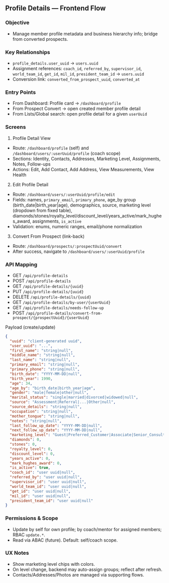 ## Profile Details — Frontend Flow

### Objective
- Manage member profile metadata and business hierarchy info; bridge from converted prospects.

### Key Relationships
- `profile_details.user_uuid` -> `users.uuid`
- Assignment references: `coach_id`, `referred_by`, `supervisor_id`, `world_team_id`, `get_id`, `mil_id`, `president_team_id` -> `users.uuid`
- Conversion link: `converted_from_prospect_uuid`, `converted_at`

### Entry Points
- From Dashboard: Profile card → `/dashboard/profile`
- From Prospect Convert → open created member profile detail
- From Lists/Global search: open profile detail for a given `userUuid`

### Screens
1) Profile Detail View
- Route: `/dashboard/profile` (self) and `/dashboard/users/:userUuid/profile` (coach scope)
- Sections: Identity, Contacts, Addresses, Marketing Level, Assignments, Notes, Follow-ups
- Actions: Edit, Add Contact, Add Address, View Measurements, View Health

2) Edit Profile Detail
- Route: `/dashboard/users/:userUuid/profile/edit`
- Fields: names, `primary_email`, `primary_phone`, age_by group (birth_date|birth_year|age), demographics, source, marketing level (dropdown from fixed table), diamonds/stones/royalty_level/discount_level/years_active/mark_hughes_award, assignments, `is_active`
- Validation: enums, numeric ranges, email/phone normalization

3) Convert From Prospect (link-back)
- Route: `/dashboard/prospects/:prospectUuid/convert`
- After success, navigate to `/dashboard/users/:userUuid/profile`

### API Mapping
- GET `/api/profile-details`
- POST `/api/profile-details`
- GET `/api/profile-details/{uuid}`
- PUT `/api/profile-details/{uuid}`
- DELETE `/api/profile-details/{uuid}`
- GET `/api/profile-details/by-user/{userUuid}`
- GET `/api/profile-details/needs-follow-up`
- POST `/api/profile-details/convert-from-prospect/{prospectUuid}/{userUuid}`

Payload (create/update)
```json
{
  "uuid": "client-generated uuid",
  "user_uuid": "...",
  "first_name": "string|null",
  "middle_name": "string|null",
  "last_name": "string|null",
  "primary_email": "string|null",
  "primary_phone": "string|null",
  "birth_date": "YYYY-MM-DD|null",
  "birth_year": 1990,
  "age": 34,
  "age_by": "birth_date|birth_year|age",
  "gender": "male|female|other|null",
  "marital_status": "single|married|divorced|widowed|null",
  "source": "Assessment|Referral|...|Other|null",
  "source_details": "string|null",
  "occupation": "string|null",
  "mother_tongue": "string|null",
  "notes": "string|null",
  "last_follow_up_date": "YYYY-MM-DD|null",
  "next_follow_up_date": "YYYY-MM-DD|null",
  "marketing_level": "Guest|Preferred_Customer|Associate|Senior_Consultant|Success_Builder|Supervisor|Active_Supervisor|World_Team|Active_World_Team|GET|GET 2500|MIL|MIL 7500|PRESIDENT TEAM|Executive Presidents Team|Senior Executive Presidents Team|International Executive Presidents Team|Chief Executive Presidents Team|Chairmans Club|Founder Circle",
  "diamonds": 0,
  "stones": 0,
  "royalty_level": 0,
  "discount_level": 0,
  "years_active": 0,
  "mark_hughes_award": 0,
  "is_active": true,
  "coach_id": "user uuid|null",
  "referred_by": "user uuid|null",
  "supervisor_id": "user uuid|null",
  "world_team_id": "user uuid|null",
  "get_id": "user uuid|null",
  "mil_id": "user uuid|null",
  "president_team_id": "user uuid|null"
}
```

### Permissions & Scope
- Update by self for own profile; by coach/mentor for assigned members; RBAC `update.*`.
- Read via ABAC (future). Default: self/coach scope.

### UX Notes
- Show marketing level chips with colors.
- On level change, backend may auto-assign groups; reflect after refresh.
- Contacts/Addresses/Photos are managed via supporting flows.


